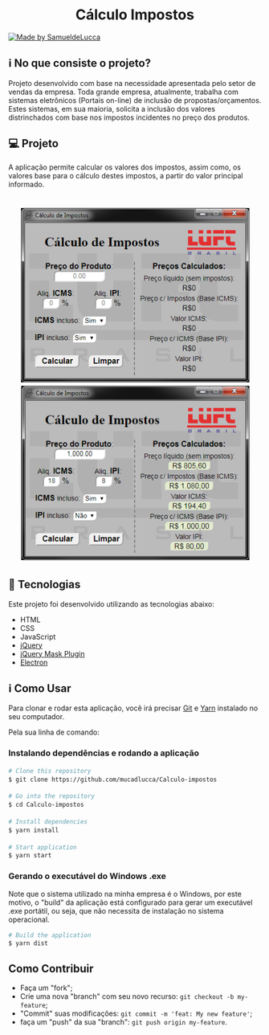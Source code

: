 <h1 align="center">
    Cálculo Impostos
</h1>

<p> 
  <a href="https://www.linkedin.com/in/samueldelucca/">
    <img alt="Made by SamueldeLucca" src="https://img.shields.io/badge/made%20by-SamueldeLucca-%2304D361">
  </a>
</p>

## :information_source: No que consiste o projeto?

Projeto desenvolvido com base na necessidade apresentada pelo setor de vendas da empresa.
Toda grande empresa, atualmente, trabalha com sistemas eletrônicos (Portais on-line) de inclusão de propostas/orçamentos.
Estes sistemas, em sua maioria, solicita a inclusão dos valores distrinchados com base nos impostos incidentes no preço dos produtos.


## 💻 Projeto

A aplicação permite calcular os valores dos impostos, assim como, os valores base para o cálculo destes impostos, a partir do valor principal informado.


<h1 align="center">
    <img alt="Layout" title="Layout" src=".github/layout-1.png" width="455px" />
    <img alt="Layout" title="Layout" src=".github/layout-2.png" width="455px" />
</h1>


## :rocket: Tecnologias

Este projeto foi desenvolvido utilizando as tecnologias abaixo:

- HTML
- CSS
- JavaScript
- [jQuery](https://jquery.com/)
- [jQuery Mask Plugin](https://igorescobar.github.io/jQuery-Mask-Plugin/)
- [Electron](https://www.electronjs.org/)


## :information_source: Como Usar

Para clonar e rodar esta aplicação, você irá precisar [Git](https://git-scm.com) e [Yarn](https://yarnpkg.com/) instalado no seu computador.

Pela sua linha de comando:

### Instalando dependências e rodando a aplicação

```bash
# Clone this repository
$ git clone https://github.com/mucadlucca/Calculo-impostos

# Go into the repository
$ cd Calculo-impostos

# Install dependencies
$ yarn install

# Start application
$ yarn start

```

### Gerando o executável do Windows .exe

Note que o sistema utilizado na minha empresa é o Windows, por este motivo, o "build" da aplicação está configurado para gerar um executável .exe portátil, ou seja, que não necessita de instalação no sistema operacional.

```bash
# Build the application
$ yarn dist

```


## Como Contribuir

- Faça um "fork";
- Crie uma nova "branch" com seu novo recurso: `git checkout -b my-feature`;
- "Commit" suas modificações: `git commit -m 'feat: My new feature'`;
- faça um "push" da sua "branch": `git push origin my-feature`.


